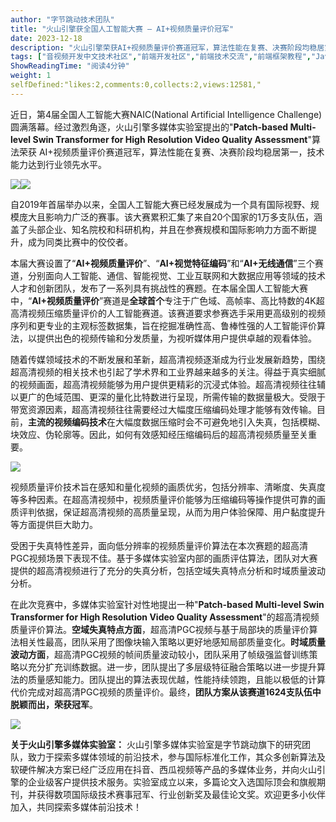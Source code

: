 ```yaml
---
author: "字节跳动技术团队"
title: "火山引擎获全国人工智能大赛 — AI+视频质量评价冠军"
date: 2023-12-18
description: "火山引擎荣获AI+视频质量评价赛道冠军，算法性能在复赛、决赛阶段均稳居第一，技术能力达到行业领先水平。"
tags: ["音视频开发中文技术社区","前端开发社区","前端技术交流","前端框架教程","JavaScript 学习资源","CSS 技巧与最佳实践","HTML5 最新动态","前端工程师职业发展","开源前端项目","前端技术趋势"]
ShowReadingTime: "阅读4分钟"
weight: 1
selfDefined:"likes:2,comments:0,collects:2,views:12581,"
---
```

近日，第4届全国人工智能大赛NAIC(National Artificial Intelligence Challenge)圆满落幕。经过激烈角逐，火山引擎多媒体实验室提出的"**Patch-based Multi-level Swin Transformer for High Resolution Video Quality Assessment**"算法荣获 AI+视频质量评价赛道冠军，算法性能在复赛、决赛阶段均稳居第一，技术能力达到行业领先水平。

![](/images/jueJin/f9b13f7335034c8.png)![](/images/jueJin/6e6b55a5004f4f2.png)

自2019年首届举办以来，全国人工智能大赛已经发展成为一个具有国际视野、规模庞大且影响力广泛的赛事。该大赛累积汇集了来自20个国家的1万多支队伍，涵盖了头部企业、知名院校和科研机构，并且在参赛规模和国际影响力方面不断提升，成为同类比赛中的佼佼者。

本届大赛设置了“**AI+视频质量评价**”、“**AI+视觉特征编码**”和“**AI+无线通信**”三个赛道，分别面向人工智能、通信、智能视觉、工业互联网和大数据应用等领域的技术人才和创新团队，发布了一系列具有挑战性的赛题。在本届全国人工智能大赛中，“**AI+视频质量评价**”赛道是**全球首个**专注于广色域、高帧率、高比特数的4K超高清视频压缩质量评价的人工智能赛道。该赛道要求参赛选手采用更高级别的视频序列和更专业的主观标签数据集，旨在挖掘准确性高、鲁棒性强的人工智能评价算法，以提供出色的视频传输和分发质量，为视听媒体用户提供卓越的观看体验。

随着传媒领域技术的不断发展和革新，超高清视频逐渐成为行业发展新趋势，围绕超高清视频的相关技术也引起了学术界和工业界越来越多的关注。得益于真实细腻的视频画面，超高清视频能够为用户提供更精彩的沉浸式体验。超高清视频往往辅以更广的色域范围、更深的量化比特数进行呈现，所需传输的数据量极大。受限于带宽资源因素，超高清视频往往需要经过大幅度压缩编码处理才能够有效传输。目前，**主流的视频编码技术**在大幅度数据压缩时会不可避免地引入失真，包括模糊、块效应、伪轮廓等。因此，如何有效感知经压缩编码后的超高清视频质量至关重要。

![](/images/jueJin/40aea99cf5ab45f.png)

视频质量评价技术旨在感知和量化视频的画质优劣，包括分辨率、清晰度、失真度等多种因素。在超高清视频中，视频质量评价能够为压缩编码等操作提供可靠的画质评判依据，保证超高清视频的高质量呈现，从而为用户体验保障、用户黏度提升等方面提供巨大助力。

受困于失真特性差异，面向低分辨率的视频质量评价算法在本次赛题的超高清PGC视频场景下表现不佳。基于多媒体实验室内部的画质评估算法，团队对大赛提供的超高清视频进行了充分的失真分析，包括空域失真特点分析和时域质量波动分析。

在此次竞赛中，多媒体实验室针对性地提出一种"**Patch-based Multi-level Swin Transformer for High Resolution Video Quality Assessment**"的超高清视频质量评价算法。**空域失真特点方面**，超高清PGC视频与基于局部块的质量评价算法相关性最高，团队采用了图像块输入策略以更好地感知局部质量变化。**时域质量波动方面**，超高清PGC视频的帧间质量波动较小，团队采用了帧级强监督训练策略以充分扩充训练数据。进一步，团队提出了多层级特征融合策略以进一步提升算法的质量感知能力。团队提出的算法表现优越，性能持续领跑，且能以极低的计算代价完成对超高清PGC视频的质量评价。最终，**团队方案从该赛道1624支队伍中脱颖而出，荣获冠军**。

![](/images/jueJin/d2b14766b2dc45f.png)

**关于火山引擎多媒体实验室：** 火山引擎多媒体实验室是字节跳动旗下的研究团队，致力于探索多媒体领域的前沿技术，参与国际标准化工作，其众多创新算法及软硬件解决方案已经广泛应用在抖音、西瓜视频等产品的多媒体业务，并向火山引擎的企业级客户提供技术服务。实验室成立以来，多篇论文入选国际顶会和旗舰期刊，并获得数项国际级技术赛事冠军、行业创新奖及最佳论文奖。欢迎更多小伙伴加入，共同探索多媒体前沿技术！